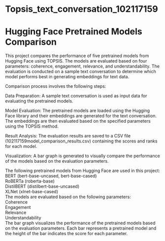 # Topsis_text_conversation_102117159
# Hugging Face Pretrained Models Comparison
This project compares the performance of five pretrained models from Hugging Face using TOPSIS. The models are evaluated based on four parameters: coherence, engagement, relevance, and understandability. The evaluation is conducted on a sample text conversation to determine which model performs best in generating embeddings for text data.
  
Comparison process involves the following steps:
  
Data Preparation: A sample text conversation is used as input data for evaluating the pretrained models.
  
Model Evaluation: The pretrained models are loaded using the Hugging Face library and their embeddings are generated for the text conversation. The embeddings are then evaluated based on the specified parameters using the TOPSIS method.
  
Result Analysis: The evaluation results are saved to a CSV file (102117159model_comparison_results.csv) containing the scores and ranks for each model.
    
Visualization: A bar graph is generated to visually compare the performance of the models based on the evaluation parameters.
  
The following pretrained models from Hugging Face are used in this project:  
  BERT (bert-base-uncased, bert-base-cased)  
  RoBERTa (roberta-base)  
  DistilBERT (distilbert-base-uncased)  
  XLNet (xlnet-base-cased)    
The models are evaluated based on the following parameters:  
  Coherence  
  Engagement  
  Relevance  
  Understandability  
The bar graph visualizes the performance of the pretrained models based on the evaluation parameters. Each bar represents a pretrained model and the height of the bar indicates the score for each parameter.
